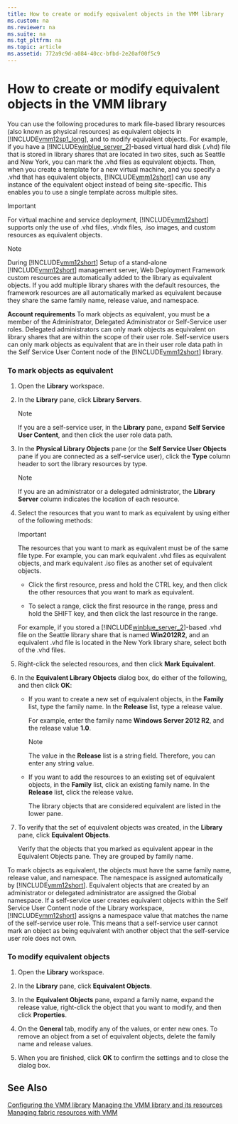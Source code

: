 ```yaml
---
title: How to create or modify equivalent objects in the VMM library
ms.custom: na
ms.reviewer: na
ms.suite: na
ms.tgt_pltfrm: na
ms.topic: article
ms.assetid: 772a9c9d-a084-40cc-bfbd-2e20af00f5c9
---
```

# How to create or modify equivalent objects in the VMM library
You can use the following procedures to mark file\-based library resources \(also known as physical resources\) as equivalent objects in [!INCLUDE[vmm12sp1_long](../../Token/vmm12sp1_long_md.md)], and to modify equivalent objects. For example, if you have a [!INCLUDE[winblue_server_2](../../Token/winblue_server_2_md.md)]\-based virtual hard disk \(.vhd\) file that is stored in library shares that are located in two sites, such as Seattle and New York, you can mark the .vhd files as equivalent objects. Then, when you create a template for a new virtual machine, and you specify a .vhd that has equivalent objects, [!INCLUDE[vmm12short](../../Token/vmm12short_md.md)] can use any instance of the equivalent object instead of being site\-specific. This enables you to use a single template across multiple sites.

> [!IMPORTANT]
> For virtual machine and service deployment, [!INCLUDE[vmm12short](../../Token/vmm12short_md.md)] supports only the use of .vhd files, .vhdx files, .iso images, and custom resources as equivalent objects.

> [!NOTE]
> During [!INCLUDE[vmm12short](../../Token/vmm12short_md.md)] Setup of a stand\-alone [!INCLUDE[vmm12short](../../Token/vmm12short_md.md)] management server, Web Deployment Framework custom resources are automatically added to the library as equivalent objects. If you add multiple library shares with the default resources, the framework resources are all automatically marked as equivalent because they share the same family name, release value, and namespace.

**Account requirements** To mark objects as equivalent, you must be a member of the Administrator, Delegated Administrator or Self\-Service user roles. Delegated administrators can only mark objects as equivalent on library shares that are within the scope of their user role. Self\-service users can only mark objects as equivalent that are in their user role data path in the Self Service User Content node of the [!INCLUDE[vmm12short](../../Token/vmm12short_md.md)] library.

### To mark objects as equivalent

1.  Open the **Library** workspace.

2.  In the **Library** pane, click **Library Servers**.

    > [!NOTE]
    > If you are a self\-service user, in the **Library** pane, expand **Self Service User Content**, and then click the user role data path.

3.  In the **Physical Library Objects** pane \(or the **Self Service User Objects** pane if you are connected as a self\-service user\), click the **Type** column header to sort the library resources by type.

    > [!NOTE]
    > If you are an administrator or a delegated administrator, the **Library Server** column indicates the location of each resource.

4.  Select the resources that you want to mark as equivalent by using either of the following methods:

    > [!IMPORTANT]
    > The resources that you want to mark as equivalent must be of the same file type. For example, you can mark equivalent .vhd files as equivalent objects, and mark equivalent .iso files as another set of equivalent objects.

    -   Click the first resource, press and hold the CTRL key, and then click the other resources that you want to mark as equivalent.

    -   To select a range, click the first resource in the range, press and hold the SHIFT key, and then click the last resource in the range.

    For example, if you stored a [!INCLUDE[winblue_server_2](../../Token/winblue_server_2_md.md)]\-based .vhd file on the Seattle library share that is named **Win2012R2**, and an equivalent .vhd file is located in the New York library share, select both of the .vhd files.

5.  Right\-click the selected resources, and then click **Mark Equivalent**.

6.  In the **Equivalent Library Objects** dialog box, do either of the following, and then click **OK**:

    -   If you want to create a new set of equivalent objects, in the **Family** list, type the family name. In the **Release** list, type a release value.

        For example, enter the family name **Windows Server 2012 R2**, and the release value **1.0**.

        > [!NOTE]
        > The value in the **Release** list is a string field. Therefore, you can enter any string value.

    -   If you want to add the resources to an existing set of equivalent objects, in the **Family** list, click an existing family name. In the **Release** list, click the release value.

        The library objects that are considered equivalent are listed in the lower pane.

7.  To verify that the set of equivalent objects was created, in the **Library** pane, click **Equivalent Objects**.

    Verify that the objects that you marked as equivalent appear in the Equivalent Objects pane. They are grouped by family name.

To mark objects as equivalent, the objects must have the same family name, release value, and namespace. The namespace is assigned automatically by [!INCLUDE[vmm12short](../../Token/vmm12short_md.md)]. Equivalent objects that are created by an administrator or delegated administrator are assigned the Global namespace. If a self\-service user creates equivalent objects within the Self Service User Content node of the Library workspace, [!INCLUDE[vmm12short](../../Token/vmm12short_md.md)] assigns a namespace value that matches the name of the self\-service user role. This means that a self\-service user cannot mark an object as being equivalent with another object that the self\-service user role does not own.

### To modify equivalent objects

1.  Open the **Library** workspace.

2.  In the **Library** pane, click **Equivalent Objects**.

3.  In the **Equivalent Objects** pane, expand a family name, expand the release value, right\-click the object that you want to modify, and then click **Properties**.

4.  On the **General** tab, modify any of the values, or enter new ones. To remove an object from a set of equivalent objects, delete the family name and release values.

5.  When you are finished, click **OK** to confirm the settings and to close the dialog box.

## See Also
[Configuring the VMM library](Configuring-the-VMM-library.md)
[Managing the VMM library and its resources](Managing-the-VMM-library-and-its-resources.md)
[Managing fabric resources with VMM](Managing-fabric-resources-with-VMM.md)


